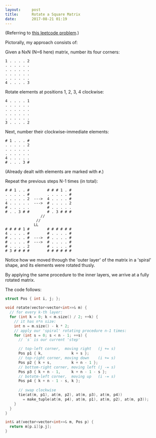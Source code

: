 ```yaml
---
layout:     post
title:      Rotate a Square Matrix
date:       2017-08-21 01:19
---
```


(Referring to [this leetcode problem](https://leetcode.com/problems/rotate-image/).)

Pictorally, my approach consists of:

Given a NxN (N=6 here) matrix, number its four corners:

    1 . . . . 2
    . . . . . .
    . . . . . .
    . . . . . .
    . . . . . .
    4 . . . . 3

Rotate elements at positions 1, 2, 3, 4 clockwise:

    4 . . . . 1
    . . . . . .
    . . . . . .
    . . . . . .
    . . . . . .
    3 . . . . 2

Next, number their clockwise-immediate elements:

    # 1 . . . #
    . . . . . 2
    . . . . . .
    . . . . . .
    4 . . . . .
    # . . . 3 #

(Already dealt with elements are marked with `#`.)

Repeat the previous steps N-1 times (in total):

    # # 1 . . #        # # # 1 . #
    . . . . . #        . . . . . #
    . . . . . 2  --->  4 . . . . #
    4 . . . . .  --->  # . . . . 2
    # . . . . .        # . . . . .
    # . . 3 # #        # . 3 # # #
                    //
                  //
                 LL 
    # # # # 1 #        # # # # # #
    4 . . . . #        # . . . . #
    # . . . . #  --->  # . . . . #
    # . . . . #  --->  # . . . . #
    # . . . . 2        # . . . . #
    # 3 # # # #        # # # # # #

Notice how we moved through the 'outer layer' of the matrix
in a 'spiral' shape, and its elements were rotated thusly.

By applying the same procedure to the inner layers, we arrive at a fully rotated matrix.

The code follows:

```cpp
struct Pos { int i, j; };

void rotate(vector<vector<int>>& m) {
  // for every k-th layer:
  for (int k = 0; k < m.size() / 2; ++k) {
    // it has n*n size:
    int n = m.size() - k * 2;
    // apply our 'spiral' rotating procedure n-1 times:
    for (int s = 0; s < n - 1; ++s) {
      // `s` is our current 'step'

      // top-left corner,  moving right   (j += s)
      Pos p1 { k,             k + s };
      // top-right corner, moving down    (i += s)
      Pos p2 { k + s,         k + n - 1 };
      // bottom-right corner, moving left (j -= s)
      Pos p3 { k + n - 1,     k + n - 1 - s };
      // bototm-left corner,  moving up   (i -= s)
      Pos p4 { k + n - 1 - s, k };
      
      // swap clockwise
      tie(at(m, p1), at(m, p2), at(m, p3), at(m, p4))
        = make_tuple(at(m, p4), at(m, p1), at(m, p2), at(m, p3));
    }
  }
}

int& at(vector<vector<int>>& m, Pos p) {
  return m[p.i][p.j];
}
```
